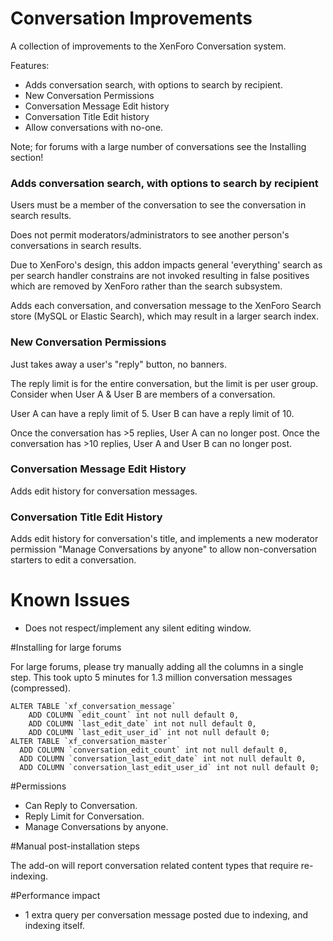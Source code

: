 # Conversation Improvements

A collection of improvements to the XenForo Conversation system.

Features:
- Adds conversation search, with options to search by recipient.
- New Conversation Permissions
- Conversation Message Edit history
- Conversation Title Edit history
- Allow conversations with no-one.

Note; for forums with a large number of conversations see the Installing section!

### Adds conversation search, with options to search by recipient

Users must be a member of the conversation to see the conversation in search results.

Does not permit moderators/administrators to see another person's conversations in search results.

Due to XenForo's design, this addon impacts general 'everything' search as per search handler constrains are not invoked resulting in false positives which are removed by XenForo rather than the search subsystem.

Adds each conversation, and conversation message to the XenForo Search store (MySQL or Elastic Search), which may result in a larger search index.

### New Conversation Permissions

Just takes away a user's "reply" button, no banners.

The reply limit is for the entire conversation, but the limit is per user group. Consider when User A & User B are members of a conversation.

User A can have a reply limit of 5.
User B can have a reply limit of 10.

Once the conversation has >5 replies, User A can no longer post.
Once the conversation has >10 replies, User A and User B can no longer post.

### Conversation Message Edit History

Adds edit history for conversation messages.

### Conversation Title Edit History

Adds edit history for conversation's title, and implements a new moderator permission "Manage Conversations by anyone" to allow non-conversation starters to edit a conversation.

# Known Issues
- Does not respect/implement any silent editing window.

#Installing for large forums

For large forums, please try manually adding all the columns in a single step. 
This took upto 5 minutes for 1.3 million conversation messages (compressed).

```
ALTER TABLE `xf_conversation_message` 
    ADD COLUMN `edit_count` int not null default 0,
    ADD COLUMN `last_edit_date` int not null default 0,
    ADD COLUMN `last_edit_user_id` int not null default 0;
ALTER TABLE `xf_conversation_master` 
  ADD COLUMN `conversation_edit_count` int not null default 0,
  ADD COLUMN `conversation_last_edit_date` int not null default 0,
  ADD COLUMN `conversation_last_edit_user_id` int not null default 0;
```

#Permissions

- Can Reply to Conversation.
- Reply Limit for Conversation.
- Manage Conversations by anyone.

#Manual post-installation steps

The add-on will report conversation related content types that require re-indexing.

#Performance impact

- 1 extra query per conversation message posted due to indexing, and indexing itself.
